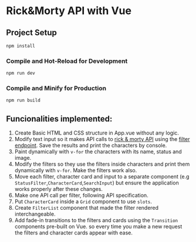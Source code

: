 # Rick&Morty API with Vue

## Project Setup

```sh
npm install
```

### Compile and Hot-Reload for Development

```sh
npm run dev
```

### Compile and Minify for Production

```sh
npm run build
```

## Funcionalities implemented:

1. Create Basic HTML and CSS structure in App.vue without any logic. 
2. Modify text input so it makes API calls to [rick & morty API](https://rickandmortyapi.com/) using the
   [filter endpoint](https://rickandmortyapi.com/documentation/#filter-characters). Save the results and print the characters by console.
3. Paint dynamically with `v-for` the characters with its name, status and image.
4. Modify the filters so they use the filters inside characters and print them dynamically with `v-for`. Make the filters work also.
5. Move each filter, character card and input to a separate component (e.g `StatusFilter`,`CharacterCard`,`SearchInput`) but ensure the
   application works properly after these changes.
6. Make one API call per filter, following API specification.
7. Put `CharacterCard` inside a `Grid` component to use `slots`.
8. Create `FilterList` component that made the filter rendered interchangeable.
9. Add fade-in transitions to the filters and cards using the `Transition` components pre-built on Vue. so every time you make a new request
   the filters and character cards appear with ease.
